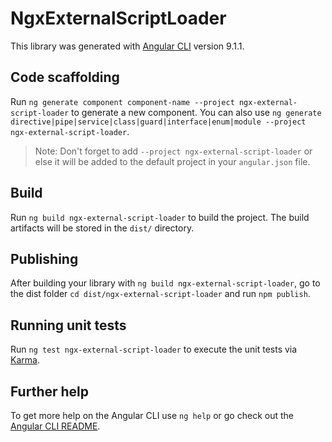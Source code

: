 # NgxExternalScriptLoader

This library was generated with [Angular CLI](https://github.com/angular/angular-cli) version 9.1.1.

## Code scaffolding

Run `ng generate component component-name --project ngx-external-script-loader` to generate a new component. You can also use `ng generate directive|pipe|service|class|guard|interface|enum|module --project ngx-external-script-loader`.
> Note: Don't forget to add `--project ngx-external-script-loader` or else it will be added to the default project in your `angular.json` file. 

## Build

Run `ng build ngx-external-script-loader` to build the project. The build artifacts will be stored in the `dist/` directory.

## Publishing

After building your library with `ng build ngx-external-script-loader`, go to the dist folder `cd dist/ngx-external-script-loader` and run `npm publish`.

## Running unit tests

Run `ng test ngx-external-script-loader` to execute the unit tests via [Karma](https://karma-runner.github.io).

## Further help

To get more help on the Angular CLI use `ng help` or go check out the [Angular CLI README](https://github.com/angular/angular-cli/blob/master/README.md).
